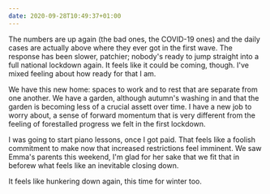 ```yaml
---
date: 2020-09-28T10:49:37+01:00
---
```


The numbers are up again (the bad ones, the COVID-19 ones) and the daily cases are actually above where they ever got in the first wave. The response has been slower, patchier; nobody's ready to jump straight into a full national lockdown again. It feels like it could be coming, though. I've mixed feeling about how ready for that I am.

We have this new home: spaces to work and to rest that are separate from one another. We have a garden, although autumn's washing in and that the garden is becoming less of a crucial assett over time. I have a new job to worry about, a sense of forward momentum that is very different from the feeling of forestalled progress we felt in the first lockdown.

I was going to start piano lessons, once I got paid. That feels like a foolish commitment to make now that increased restrictions feel imminent. We saw Emma's parents this weekend, I'm glad for her sake that we fit that in beforew what feels like an inevitable closing down.

It feels like hunkering down again, this time for winter too.
